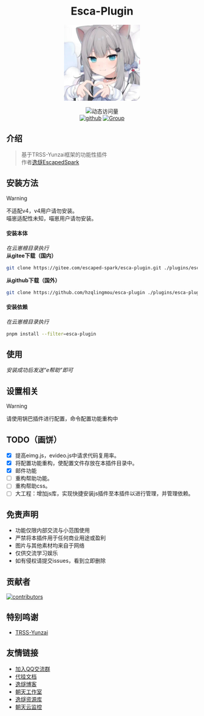 <div align="center">

# Esca-Plugin

<img src="./logo/1.png" width = 200px height = 200px />

<br>

![动态访问量](https://count.kjchmc.cn/get/@esca-plugin?theme=rule34)<br>
[![github](https://img.shields.io/badge/Gihub-逸燧插件-skyblue?style=flat-square&logo=github)](https://github.com/hzqlingmou/esca-plugin)  [![Group](https://img.shields.io/badge/QQ交流群-958866155-red?style=flat-square&logo=GroupMe&logoColor=white)](https://qm.qq.com/q/Mf1D9HuL0u)

</div>

## 介绍
> 基于TRSS-Yunzai框架的功能性插件 <br>
> 作者[逸燧EscapedSpark](https://escaped.icu)

## 安装方法

> [!warning]
> 不适配v4，v4用户请勿安装。 <br>
> 喵崽适配性未知，喵崽用户请勿安装。

#### 安装本体
*在云崽根目录执行* <br>
**从gitee下载（国内）**
```bash
git clone https://gitee.com/escaped-spark/esca-plugin.git ./plugins/esca-plugin
```

**从github下载（国外）**
```bash
git clone https://github.com/hzqlingmou/esca-plugin ./plugins/esca-plugin
```

#### 安装依赖
*在云崽根目录执行*
```bash
pnpm install --filter=esca-plugin
```

## 使用
*安装成功后发送“e帮助”即可*

## 设置相关

> [!warning]
> 请使用锅巴插件进行配置，命令配置功能重构中

## TODO（画饼）

- [x] 提高eimg.js，evideo.js中请求代码复用率。
- [x] 将配置功能重构，使配置文件存放在本插件目录中。
- [x] 邮件功能
- [ ] 重构帮助功能。
- [ ] 重构帮助css。
- [ ] 大工程：增加js库，实现快捷安装js插件至本插件以进行管理，并管理依赖。

## 免责声明

- 功能仅限内部交流与小范围使用
- 严禁将本插件用于任何商业用途或盈利
- 图片与其他素材均来自于网络
- 仅供交流学习娱乐
- 如有侵权请提交issues，看到立即删除

## 贡献者
[![contributors](https://contrib.rocks/image?repo=hzqlingmou/esca-plugin)](https://github.com/hzqlingmou/esca-plugin/graphs/contributors)

## 特别鸣谢
- [TRSS-Yunzai](https://github.com/TimeRainStarSky/Yunzai)

## 友情链接
- [加入QQ交流群](https://qm.qq.com/q/Mf1D9HuL0u)
- [代挂文档](https://botdocs.escateam.icu)
- [逸燧博客](https://escaped.icu)
- [朝天工作室](https://escateam.icu)
- [逸燧资源库](https://mirror.escateam.icu)
- [朝天云监控](https://status.escateam.icu)
